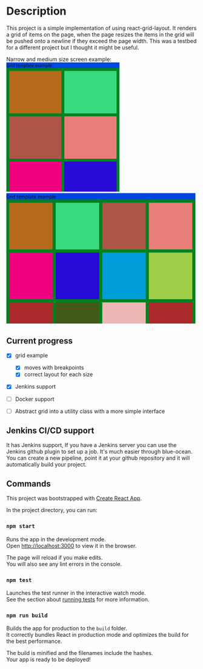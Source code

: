 # Description

This project is a simple implementation of using react-grid-layout.
It renders a grid of items on the page, when the page resizes the items in the grid will be pushed onto a newline if they exceed the page width. This was a testbed for a different project but I thought it might be useful.  

Narrow and medium size screen example: <br>
<img src="./grid_1.PNG" style="width:300px" alt="Narrow size screen" /> <img src="./grid_2.PNG"  style="width:500px" alt="Medium size screen" />


## Current progress

- [x] grid example 
  - [x] moves with breakpoints
  - [x] correct layout for each size
- [x] Jenkins support
- [ ] Docker support  
- [ ] Abstract grid into a utility class with a more simple interface  


## Jenkins CI/CD support
It has Jenkins support, If you have a Jenkins server you can use the Jenkins github plugin to set up a job. It's much easier through blue-ocean. You can create a new pipeline, point it at your github repository and it will automatically build your project.

## Commands

This project was bootstrapped with [Create React App](https://github.com/facebook/create-react-app).

In the project directory, you can run:

### `npm start`

Runs the app in the development mode.\
Open [http://localhost:3000](http://localhost:3000) to view it in the browser.

The page will reload if you make edits.\
You will also see any lint errors in the console.

### `npm test`

Launches the test runner in the interactive watch mode.\
See the section about [running tests](https://facebook.github.io/create-react-app/docs/running-tests) for more information.

### `npm run build`

Builds the app for production to the `build` folder.\
It correctly bundles React in production mode and optimizes the build for the best performance.

The build is minified and the filenames include the hashes.\
Your app is ready to be deployed!
